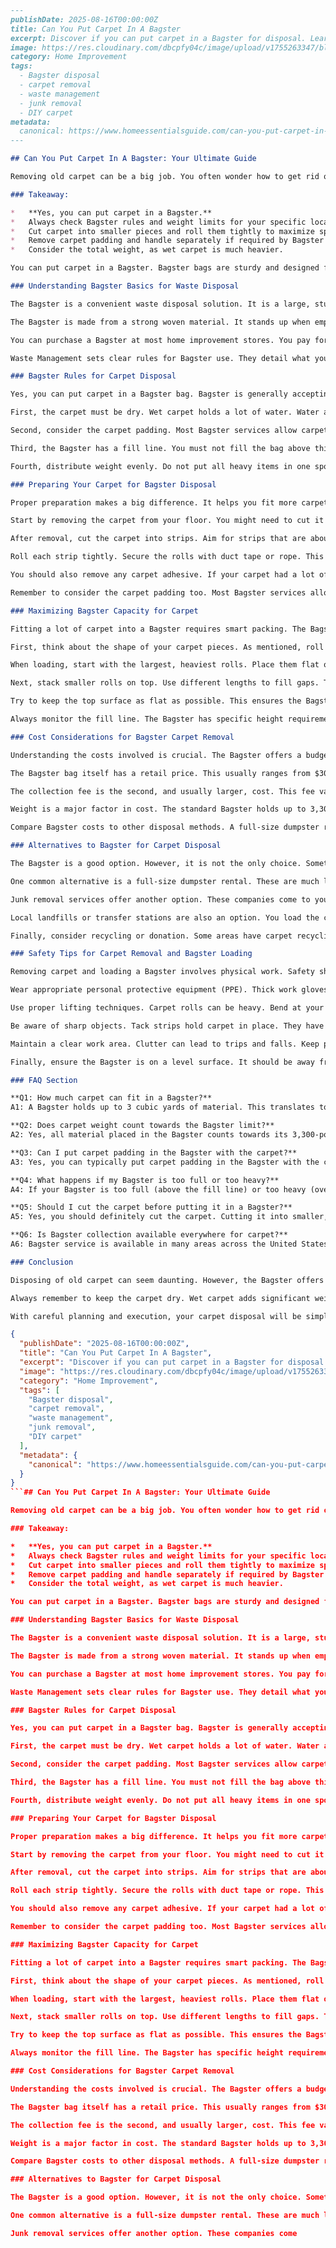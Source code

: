 ```markdown
---
publishDate: 2025-08-16T00:00:00Z
title: Can You Put Carpet In A Bagster
excerpt: Discover if you can put carpet in a Bagster for disposal. Learn Bagster rules, preparation tips, and how to maximize space for carpet removal.
image: https://res.cloudinary.com/dbcpfy04c/image/upload/v1755263347/blog_image_1755263347_noqh6k.webp
category: Home Improvement
tags:
  - Bagster disposal
  - carpet removal
  - waste management
  - junk removal
  - DIY carpet
metadata:
  canonical: https://www.homeessentialsguide.com/can-you-put-carpet-in-a-bagster
---

## Can You Put Carpet In A Bagster: Your Ultimate Guide

Removing old carpet can be a big job. You often wonder how to get rid of it. Many people consider a Bagster bag for this purpose. It seems like an easy solution for waste disposal. This article will explain if a Bagster is right for your carpet removal needs. I will cover Bagster rules, how to prepare your carpet, and tips for efficient loading. We will explore costs and other disposal options too.

### Takeaway:

*   **Yes, you can put carpet in a Bagster.**
*   Always check Bagster rules and weight limits for your specific location.
*   Cut carpet into smaller pieces and roll them tightly to maximize space.
*   Remove carpet padding and handle separately if required by Bagster rules.
*   Consider the total weight, as wet carpet is much heavier.

You can put carpet in a Bagster. Bagster bags are sturdy and designed for heavy debris. However, specific rules apply. You must prepare the carpet correctly. Ensure the total weight does not exceed the Bagster's limit. This method offers a convenient way to dispose of old flooring.

### Understanding Bagster Basics for Waste Disposal

The Bagster is a convenient waste disposal solution. It is a large, sturdy bag that holds up to 3,300 pounds of debris. You buy the bag, fill it up, then schedule a pickup with Waste Management. This service is popular for DIY projects. It handles many types of waste.

The Bagster is made from a strong woven material. It stands up when empty. This allows easy loading. It measures 8 feet long, 4 feet wide, and 2.5 feet high. The exact dimensions can vary slightly. Its capacity equals about three cubic yards. This is smaller than a full-size dumpster. Yet, it is big enough for many home renovation tasks.

You can purchase a Bagster at most home improvement stores. You pay for the bag upfront. Later, you pay a separate fee for collection. This fee depends on your location. It is important to remember both costs. The Bagster provides a flexible option. You can fill it at your own pace. Then you call for pickup when ready.

Waste Management sets clear rules for Bagster use. They detail what you can and cannot put inside. They also specify how to load the bag. These rules protect their collection equipment. They also ensure worker safety. Always read the instructions on the bag. This prevents problems during pickup. Understanding these basics helps you use the Bagster effectively.

### Bagster Rules for Carpet Disposal

Yes, you can put carpet in a Bagster bag. Bagster is generally accepting of carpet and padding. However, there are important rules to follow. These rules ensure safe and efficient pickup. They also prevent issues for the Bagster service. My experience shows that not following these can lead to pickup delays or refusal.

First, the carpet must be dry. Wet carpet holds a lot of water. Water adds significant weight. A Bagster has a strict weight limit, typically 3,300 pounds. Wet carpet can easily exceed this limit. This will make your Bagster un-liftable. Always remove carpet during dry weather. Let it dry out completely if it got wet during removal.

Second, consider the carpet padding. Most Bagster services allow carpet padding. You should include it with the carpet pieces. This saves you from separate disposal. Roll padding tightly. Place it alongside or under the carpet rolls.

Third, the Bagster has a fill line. You must not fill the bag above this line. The handles must be able to meet in the middle. This allows the truck to lift the bag. If the handles do not meet, they cannot pick up the Bagster. They will leave it behind.

Fourth, distribute weight evenly. Do not put all heavy items in one spot. This can make the bag unstable. Spread the carpet rolls throughout the bag. This helps maintain balance. It also makes the bag easier to lift. Follow these simple steps for smooth carpet disposal.

### Preparing Your Carpet for Bagster Disposal

Proper preparation makes a big difference. It helps you fit more carpet into the Bagster. It also ensures the Bagster can be picked up. I always take time to prepare my materials. This saves hassle later on.

Start by removing the carpet from your floor. You might need to cut it into manageable sections. Smaller sections are easier to handle. They also fit better into the Bagster. A utility knife works well for this task. Be careful when cutting the carpet. You should wear thick gloves for safety.

After removal, cut the carpet into strips. Aim for strips that are about 12 to 18 inches wide. These narrower strips are easier to roll. They also pack more densely. Rolling carpet is key to saving space. Large, bulky pieces waste valuable Bagster capacity.

Roll each strip tightly. Secure the rolls with duct tape or rope. This keeps them from unrolling. Tightly rolled pieces take up less room. They also make loading easier. My method is to roll as tight as possible. This maximizes every inch of space.

You should also remove any carpet adhesive. If your carpet had a lot of adhesive, this step is important. Excess adhesive can add weight. It can also make the carpet stick together awkwardly. Learn more about [how to remove carpet adhesive from new carpet](https://homeessentialsguide.com/how-to-remove-carpet-adhesvie-from-new-carpet) if you are dealing with particularly stubborn glue. This preparation step ensures the carpet is ready for efficient disposal.

Remember to consider the carpet padding too. Most Bagster services allow padding. Roll it up separately or with the carpet. Ensure all materials are dry before placing them in the Bagster. Wet carpet is much heavier. This can quickly exceed the Bagster's weight limit.

### Maximizing Bagster Capacity for Carpet

Fitting a lot of carpet into a Bagster requires smart packing. The Bagster has a fixed volume and weight limit. My goal is always to use every bit of space. This saves money and effort. You want to avoid needing a second Bagster.

First, think about the shape of your carpet pieces. As mentioned, roll them tightly. Avoid just stuffing crumpled sections. Rolled carpet fills space more efficiently. It also allows you to stack pieces neatly.

When loading, start with the largest, heaviest rolls. Place them flat on the bottom of the Bagster. This creates a stable base. Distribute their weight evenly. Do not pile everything in one corner. This can make the Bagster unstable.

Next, stack smaller rolls on top. Use different lengths to fill gaps. Think of it like a puzzle. You want to minimize empty spaces. You can stand some rolls upright if they fit snugly. This can fill vertical voids.

Try to keep the top surface as flat as possible. This ensures the Bagster's sides do not bulge. If the sides bulge, the collection truck might not pick it up. The truck's lifting mechanism needs clear access to the handles.

Always monitor the fill line. The Bagster has specific height requirements. The top of your waste must not be higher than the Bagster's sides. The four Bagster straps must be able to meet. They must also be able to form a single point for lifting. If they cannot, the Bagster is too full. You will need to remove items. Overfilling is a common mistake. It leads to refused pickups. Plan your carpet removal project carefully. This includes estimating the volume of your old carpet. This helps ensure one Bagster is enough.

### Cost Considerations for Bagster Carpet Removal

Understanding the costs involved is crucial. The Bagster offers a budget-friendly option for many. However, you must factor in both the bag purchase and the collection fee. I always research these costs beforehand. This avoids surprises.

The Bagster bag itself has a retail price. This usually ranges from $30 to $40. You buy it at hardware stores. This is the first part of your expense. This fee is standard across most locations.

The collection fee is the second, and usually larger, cost. This fee varies greatly by location. It can range from $150 to $300 or more. You pay this fee when you schedule your pickup online or by phone. It is important to check the exact price for your specific ZIP code. Bagster has a price estimator tool on their website. This tool gives accurate pricing.

Weight is a major factor in cost. The standard Bagster holds up to 3,300 pounds. This is a lot of weight. However, some areas have lower weight limits for certain materials. Or, they might have surcharges for exceeding a limit. While carpet is generally lighter than concrete or dirt, a large volume of carpet can be heavy. Especially if it is wet. Always aim to stay within the weight limit. Exceeding it can lead to extra fees. Or, it can lead to a refused pickup.

Compare Bagster costs to other disposal methods. A full-size dumpster rental can cost $300 to $600 or more. A junk removal service might charge $100 to $400 for a similar amount of material. The Bagster is often cheaper for smaller to medium renovation jobs. It is also more flexible. You can fill it at your leisure. The cost efficiency makes Bagster a popular choice for many homeowners.

### Alternatives to Bagster for Carpet Disposal

The Bagster is a good option. However, it is not the only choice. Sometimes, other methods might fit your needs better. I consider all options before deciding. This ensures I pick the most efficient way to dispose of waste.

One common alternative is a full-size dumpster rental. These are much larger than a Bagster. They are suitable for big renovation projects. If you are tearing out carpet from an entire house, a dumpster might be better. They can hold more volume and weight. The cost is higher upfront. But the per-cubic-yard cost might be lower for very large jobs. You typically rent them for a set period, like a week.

Junk removal services offer another option. These companies come to your home. They load your carpet and other debris for you. This is very convenient. It saves you the labor of loading. The cost is usually based on the volume of waste. It can be more expensive than a Bagster for a similar amount. But the convenience can be worth it for some. They often haul away other household junk too.

Local landfills or transfer stations are also an option. You load the carpet yourself. Then you drive it to the facility. You pay a fee based on weight. This can be the cheapest option if you have a truck or trailer. It requires your own transportation. You also have to do all the heavy lifting. This option is good for small amounts of carpet. Or if you want to save money.

Finally, consider recycling or donation. Some areas have carpet recycling programs. These programs break down old carpet materials. They reuse them for new products. This is an environmentally friendly choice. Also, some charities might accept lightly used carpet. This is less common. But it is worth checking. Always explore local options first. This might save you money. It also benefits the environment.

### Safety Tips for Carpet Removal and Bagster Loading

Removing carpet and loading a Bagster involves physical work. Safety should always be your top priority. Accidents can happen if you are not careful. I always take precautions to protect myself.

Wear appropriate personal protective equipment (PPE). Thick work gloves are essential. Carpet often has sharp edges from the tack strips. These can cause cuts. Gloves also protect your hands from dirt and debris. Safety glasses are also a good idea. Dust and small particles can fly up during removal.

Use proper lifting techniques. Carpet rolls can be heavy. Bend at your knees, not your back. Lift with your legs. If a roll is too heavy, get help. Do not try to lift something beyond your capacity. Back injuries are common with improper lifting. Divide large rolls into smaller, more manageable pieces. This reduces strain.

Be aware of sharp objects. Tack strips hold carpet in place. They have very sharp nails. Remove these strips carefully. Some people leave them on the floor. Be sure to identify them. Do not let them fall into the Bagster where they can cause injury. Carpet staples also present a hazard. Ensure they are not exposed in a way that could puncture the Bagster or hurt you.

Maintain a clear work area. Clutter can lead to trips and falls. Keep pathways clear when moving carpet pieces. Avoid rushing. Take your time with each step. This reduces the chance of accidents.

Finally, ensure the Bagster is on a level surface. It should be away from structures and obstacles. This allows the collection truck clear access. Do not stand too close to the Bagster during pickup. Keep children and pets away. Following these safety tips helps ensure a smooth and injury-free project.

### FAQ Section

**Q1: How much carpet can fit in a Bagster?**
A1: A Bagster holds up to 3 cubic yards of material. This translates to a significant amount of carpet. The actual volume depends on how tightly you roll and pack the carpet. For example, a 12x12 foot room's carpet, cut and rolled properly, usually fits. Maximizing space means cutting strips and rolling them very tightly.

**Q2: Does carpet weight count towards the Bagster limit?**
A2: Yes, all material placed in the Bagster counts towards its 3,300-pound weight limit. Dry carpet is relatively light per square foot. However, a large volume or wet carpet can quickly add up. Always ensure your carpet is dry before loading. This prevents exceeding the weight limit.

**Q3: Can I put carpet padding in the Bagster with the carpet?**
A3: Yes, you can typically put carpet padding in the Bagster with the carpet. Most Bagster services allow both materials together. Roll the padding tightly, just like the carpet. This helps save space. Always verify the specific rules for your location, as some regional variations may apply.

**Q4: What happens if my Bagster is too full or too heavy?**
A4: If your Bagster is too full (above the fill line) or too heavy (over 3,300 pounds), Waste Management will not pick it up. They will leave it and notify you. You will need to remove excess material or reschedule. This may incur additional trip fees. It is best to adhere strictly to the guidelines.

**Q5: Should I cut the carpet before putting it in a Bagster?**
A5: Yes, you should definitely cut the carpet. Cutting it into smaller, manageable strips (e.g., 12-18 inches wide) is highly recommended. This makes it easier to roll tightly. Tightly rolled carpet takes up much less space. This maximizes the Bagster's capacity. It also makes loading simpler and safer.

**Q6: Is Bagster collection available everywhere for carpet?**
A6: Bagster service is available in many areas across the United States and Canada. However, it is not available in all locations. Service availability and collection fees vary by ZIP code. Before buying a Bagster bag, check availability and pricing on the Bagster website for your specific address. This confirms service for carpet disposal.

### Conclusion

Disposing of old carpet can seem daunting. However, the Bagster offers a practical solution. Yes, you can put carpet in a Bagster. It is designed for such bulky materials. My personal experience confirms its utility for home renovation projects. Proper preparation makes all the difference. Cutting carpet into manageable pieces and rolling them tightly maximizes space. This helps you stay within the Bagster's capacity and weight limits.

Always remember to keep the carpet dry. Wet carpet adds significant weight. Check your local Bagster rules before starting. This ensures a smooth pickup process. Consider the Bagster's cost, including both the bag and collection fees. Compare it with other options like dumpster rentals or junk removal services. The Bagster is often a cost-effective choice for medium-sized projects. It provides flexibility and convenience.

With careful planning and execution, your carpet disposal will be simple. The Bagster can make your renovation project much easier. Are you ready to tackle that old carpet? Get your Bagster today and simplify your cleanup!
```
```json
{
  "publishDate": "2025-08-16T00:00:00Z",
  "title": "Can You Put Carpet In A Bagster",
  "excerpt": "Discover if you can put carpet in a Bagster for disposal. Learn Bagster rules, preparation tips, and how to maximize space for carpet removal.",
  "image": "https://res.cloudinary.com/dbcpfy04c/image/upload/v1755263347/blog_image_1755263347_noqh6k.webp",
  "category": "Home Improvement",
  "tags": [
    "Bagster disposal",
    "carpet removal",
    "waste management",
    "junk removal",
    "DIY carpet"
  ],
  "metadata": {
    "canonical": "https://www.homeessentialsguide.com/can-you-put-carpet-in-a-bagster"
  }
}
```## Can You Put Carpet In A Bagster: Your Ultimate Guide

Removing old carpet can be a big job. You often wonder how to get rid of it. Many people consider a Bagster bag for this purpose. It seems like an easy solution for waste disposal. This article will explain if a Bagster is right for your carpet removal needs. I will cover Bagster rules, how to prepare your carpet, and tips for efficient loading. We will explore costs and other disposal options too.

### Takeaway:

*   **Yes, you can put carpet in a Bagster.**
*   Always check Bagster rules and weight limits for your specific location.
*   Cut carpet into smaller pieces and roll them tightly to maximize space.
*   Remove carpet padding and handle separately if required by Bagster rules.
*   Consider the total weight, as wet carpet is much heavier.

You can put carpet in a Bagster. Bagster bags are sturdy and designed for heavy debris. However, specific rules apply. You must prepare the carpet correctly. Ensure the total weight does not exceed the Bagster's limit. This method offers a convenient way to dispose of old flooring.

### Understanding Bagster Basics for Waste Disposal

The Bagster is a convenient waste disposal solution. It is a large, sturdy bag that holds up to 3,300 pounds of debris. You buy the bag, fill it up, then schedule a pickup with Waste Management. This service is popular for DIY projects. It handles many types of waste.

The Bagster is made from a strong woven material. It stands up when empty. This allows easy loading. It measures 8 feet long, 4 feet wide, and 2.5 feet high. The exact dimensions can vary slightly. Its capacity equals about three cubic yards. This is smaller than a full-size dumpster. Yet, it is big enough for many home renovation tasks.

You can purchase a Bagster at most home improvement stores. You pay for the bag upfront. Later, you pay a separate fee for collection. This fee depends on your location. It is important to remember both costs. The Bagster provides a flexible option. You can fill it at your own pace. Then you call for pickup when ready.

Waste Management sets clear rules for Bagster use. They detail what you can and cannot put inside. They also specify how to load the bag. These rules protect their collection equipment. They also ensure worker safety. Always read the instructions on the bag. This prevents problems during pickup. Understanding these basics helps you use the Bagster effectively.

### Bagster Rules for Carpet Disposal

Yes, you can put carpet in a Bagster bag. Bagster is generally accepting of carpet and padding. However, there are important rules to follow. These rules ensure safe and efficient pickup. They also prevent issues for the Bagster service. My experience shows that not following these can lead to pickup delays or refusal.

First, the carpet must be dry. Wet carpet holds a lot of water. Water adds significant weight. A Bagster has a strict weight limit, typically 3,300 pounds. Wet carpet can easily exceed this limit. This will make your Bagster un-liftable. Always remove carpet during dry weather. Let it dry out completely if it got wet during removal.

Second, consider the carpet padding. Most Bagster services allow carpet padding. You should include it with the carpet pieces. This saves you from separate disposal. Roll padding tightly. Place it alongside or under the carpet rolls.

Third, the Bagster has a fill line. You must not fill the bag above this line. The handles must be able to meet in the middle. This allows the truck to lift the bag. If the handles do not meet, they cannot pick up the Bagster. They will leave it behind.

Fourth, distribute weight evenly. Do not put all heavy items in one spot. This can make the bag unstable. Spread the carpet rolls throughout the bag. This helps maintain balance. It also makes the bag easier to lift. Follow these simple steps for smooth carpet disposal.

### Preparing Your Carpet for Bagster Disposal

Proper preparation makes a big difference. It helps you fit more carpet into the Bagster. It also ensures the Bagster can be picked up. I always take time to prepare my materials. This saves hassle later on.

Start by removing the carpet from your floor. You might need to cut it into manageable sections. Smaller sections are easier to handle. They also fit better into the Bagster. A utility knife works well for this task. Be careful when cutting the carpet. You should wear thick gloves for safety.

After removal, cut the carpet into strips. Aim for strips that are about 12 to 18 inches wide. These narrower strips are easier to roll. They also pack more densely. Rolling carpet is key to saving space. Large, bulky pieces waste valuable Bagster capacity.

Roll each strip tightly. Secure the rolls with duct tape or rope. This keeps them from unrolling. Tightly rolled pieces take up less room. They also make loading easier. My method is to roll as tight as possible. This maximizes every inch of space.

You should also remove any carpet adhesive. If your carpet had a lot of adhesive, this step is important. Excess adhesive can add weight. It can also make the carpet stick together awkwardly. Learn more about [how to remove carpet adhesive from new carpet](https://homeessentialsguide.com/how-to-remove-carpet-adhesvie-from-new-carpet) if you are dealing with particularly stubborn glue. This preparation step ensures the carpet is ready for efficient disposal.

Remember to consider the carpet padding too. Most Bagster services allow padding. Roll it up separately or with the carpet. Ensure all materials are dry before placing them in the Bagster. Wet carpet is much heavier. This can quickly exceed the Bagster's weight limit.

### Maximizing Bagster Capacity for Carpet

Fitting a lot of carpet into a Bagster requires smart packing. The Bagster has a fixed volume and weight limit. My goal is always to use every bit of space. This saves money and effort. You want to avoid needing a second Bagster.

First, think about the shape of your carpet pieces. As mentioned, roll them tightly. Avoid just stuffing crumpled sections. Rolled carpet fills space more efficiently. It also allows you to stack pieces neatly.

When loading, start with the largest, heaviest rolls. Place them flat on the bottom of the Bagster. This creates a stable base. Distribute their weight evenly. Do not pile everything in one corner. This can make the Bagster unstable.

Next, stack smaller rolls on top. Use different lengths to fill gaps. Think of it like a puzzle. You want to minimize empty spaces. You can stand some rolls upright if they fit snugly. This can fill vertical voids.

Try to keep the top surface as flat as possible. This ensures the Bagster's sides do not bulge. If the sides bulge, the collection truck might not pick it up. The truck's lifting mechanism needs clear access to the handles.

Always monitor the fill line. The Bagster has specific height requirements. The top of your waste must not be higher than the Bagster's sides. The four Bagster straps must be able to meet. They must also be able to form a single point for lifting. If they cannot, the Bagster is too full. You will need to remove items. Overfilling is a common mistake. It leads to refused pickups. Plan your carpet removal project carefully. This includes estimating the volume of your old carpet. This helps ensure one Bagster is enough.

### Cost Considerations for Bagster Carpet Removal

Understanding the costs involved is crucial. The Bagster offers a budget-friendly option for many. However, you must factor in both the bag purchase and the collection fee. I always research these costs beforehand. This avoids surprises.

The Bagster bag itself has a retail price. This usually ranges from $30 to $40. You buy it at hardware stores. This is the first part of your expense. This fee is standard across most locations.

The collection fee is the second, and usually larger, cost. This fee varies greatly by location. It can range from $150 to $300 or more. You pay this fee when you schedule your pickup online or by phone. It is important to check the exact price for your specific ZIP code. Bagster has a price estimator tool on their website. This tool gives accurate pricing.

Weight is a major factor in cost. The standard Bagster holds up to 3,300 pounds. This is a lot of weight. However, some areas have lower weight limits for certain materials. Or, they might have surcharges for exceeding a limit. While carpet is generally lighter than concrete or dirt, a large volume of carpet can be heavy. Especially if it is wet. Always aim to stay within the weight limit. Exceeding it can lead to extra fees. Or, it can lead to a refused pickup.

Compare Bagster costs to other disposal methods. A full-size dumpster rental can cost $300 to $600 or more. A junk removal service might charge $100 to $400 for a similar amount of material. The Bagster is often cheaper for smaller to medium renovation jobs. It is also more flexible. You can fill it at your leisure. The cost efficiency makes Bagster a popular choice for many homeowners.

### Alternatives to Bagster for Carpet Disposal

The Bagster is a good option. However, it is not the only choice. Sometimes, other methods might fit your needs better. I consider all options before deciding. This ensures I pick the most efficient way to dispose of waste.

One common alternative is a full-size dumpster rental. These are much larger than a Bagster. They are suitable for big renovation projects. If you are tearing out carpet from an entire house, a dumpster might be better. They can hold more volume and weight. The cost is higher upfront. But the per-cubic-yard cost might be lower for very large jobs. You typically rent them for a set period, like a week.

Junk removal services offer another option. These companies come